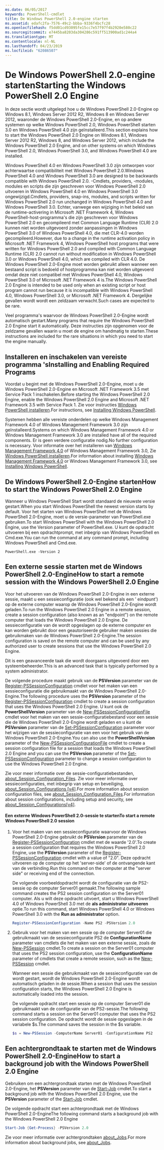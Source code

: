 ```yaml
---
ms.date: 06/05/2017
keywords: PowerShell-cmdlet
title: De Windows PowerShell 2.0-engine starten
ms.assetid: edafc2fa-7576-49c2-bbba-9336f4bcfc28
ms.openlocfilehash: f5dd01cd93095fe15cc7e57f97f4b2920e580c22
ms.sourcegitcommit: e7445ba8203da304286c591ff513900ad1c244a4
ms.translationtype: MT
ms.contentlocale: nl-NL
ms.lasthandoff: 04/23/2019
ms.locfileid: "62086507"
---
```

# <a name="starting-the-windows-powershell-20-engine"></a><span data-ttu-id="60f1b-103">De Windows PowerShell 2.0-engine starten</span><span class="sxs-lookup"><span data-stu-id="60f1b-103">Starting the Windows PowerShell 2.0 Engine</span></span>

<span data-ttu-id="60f1b-104">In deze sectie wordt uitgelegd hoe u de Windows PowerShell 2.0-Engine op Windows 8.1, Windows Server 2012 R2, Windows 8 en Windows Server 2012, waaronder de Windows PowerShell 2.0-Engine, en op andere systemen op welke Windows PowerShell 2.0, Windows PowerShell starten 3.0 en Windows PowerShell 4.0 zijn geïnstalleerd.</span><span class="sxs-lookup"><span data-stu-id="60f1b-104">This section explains how to start the Windows PowerShell 2.0 Engine on Windows 8.1, Windows Server 2012 R2, Windows 8, and Windows Server 2012, which include the Windows PowerShell 2.0 Engine, and on other systems on which Windows PowerShell 2.0, Windows PowerShell 3.0, and Windows PowerShell 4.0 are installed.</span></span>

<span data-ttu-id="60f1b-105">Windows PowerShell 4.0 en Windows PowerShell 3.0 zijn ontworpen voor achterwaartse compatibiliteit met Windows PowerShell 2.0.</span><span class="sxs-lookup"><span data-stu-id="60f1b-105">Windows PowerShell 4.0 and Windows PowerShell 3.0 are designed to be backwards compatible with Windows PowerShell 2.0.</span></span> <span data-ttu-id="60f1b-106">-Cmdlets, providers, -modules, modules en scripts die zijn geschreven voor Windows PowerShell 2.0 uitvoeren in Windows PowerShell 4.0 en Windows PowerShell 3.0 ongewijzigd.</span><span class="sxs-lookup"><span data-stu-id="60f1b-106">Cmdlets, providers, snap-ins, modules, and scripts written for Windows PowerShell 2.0 run unchanged in Windows PowerShell 4.0 and Windows PowerShell 3.0.</span></span> <span data-ttu-id="60f1b-107">Echter, vanwege een wijziging in het beleid van de runtime-activering in Microsoft .NET Framework 4, Windows PowerShell-host-programma's die zijn geschreven voor Windows PowerShell 2.0 en gecompileerd met Common Language Runtime (CLR) 2.0 kunnen niet worden uitgevoerd zonder aanpassingen in Windows PowerShell 3.0 of Windows PowerShell 4.0, die met CLR-4.0 worden gecompileerd.</span><span class="sxs-lookup"><span data-stu-id="60f1b-107">However, due to a change in the runtime activation policy in Microsoft .NET Framework 4, Windows PowerShell host programs that were written for Windows PowerShell 2.0 and compiled with Common Language Runtime (CLR) 2.0 cannot run without modification in Windows PowerShell 3.0 or Windows PowerShell 4.0, which are compiled with CLR 4.0.</span></span> <span data-ttu-id="60f1b-108">De Windows PowerShell 2.0-Engine moet worden gebruikt alleen wanneer een bestaand script is bedoeld of hostprogramma kan niet worden uitgevoerd omdat deze niet compatibel met Windows PowerShell 4.0, Windows PowerShell 3.0 of Microsoft .NET Framework 4 is.</span><span class="sxs-lookup"><span data-stu-id="60f1b-108">The Windows PowerShell 2.0 Engine is intended to be used only when an existing script or host program cannot run because it is incompatible with Windows PowerShell 4.0, Windows PowerShell 3.0, or Microsoft .NET Framework 4.</span></span> <span data-ttu-id="60f1b-109">Dergelijke gevallen wordt wordt een zeldzaam verwacht.</span><span class="sxs-lookup"><span data-stu-id="60f1b-109">Such cases are expected to be rare.</span></span>

<span data-ttu-id="60f1b-110">Veel programma's waarvoor de Windows PowerShell 2.0-Engine wordt automatisch gestart.</span><span class="sxs-lookup"><span data-stu-id="60f1b-110">Many programs that require the Windows PowerShell 2.0 Engine start it automatically.</span></span> <span data-ttu-id="60f1b-111">Deze instructies zijn opgenomen voor de zeldzame gevallen waarin u moet de engine om handmatig te starten.</span><span class="sxs-lookup"><span data-stu-id="60f1b-111">These instructions are included for the rare situations in which you need to start the engine manually.</span></span>

## <a name="installing-and-enabling-required-programs"></a><span data-ttu-id="60f1b-112">Installeren en inschakelen van vereiste programma 's</span><span class="sxs-lookup"><span data-stu-id="60f1b-112">Installing and Enabling Required Programs</span></span>

<span data-ttu-id="60f1b-113">Voordat u begint met de Windows PowerShell 2.0-Engine, moet u de Windows PowerShell 2.0-Engine en Microsoft .NET Framework 3.5 met Service Pack 1 inschakelen.</span><span class="sxs-lookup"><span data-stu-id="60f1b-113">Before starting the Windows PowerShell 2.0 Engine, enable the Windows PowerShell 2.0 Engine and Microsoft .NET Framework 3.5 with Service Pack 1.</span></span> <span data-ttu-id="60f1b-114">Zie voor instructies [Windows PowerShell installeren](../install/Installing-Windows-PowerShell.md).</span><span class="sxs-lookup"><span data-stu-id="60f1b-114">For instructions, see [Installing Windows PowerShell](../install/Installing-Windows-PowerShell.md).</span></span>

<span data-ttu-id="60f1b-115">Systemen hebben alle vereiste onderdelen op welke Windows Management Framework 4.0 of Windows Management Framework 3.0 zijn geïnstalleerd.</span><span class="sxs-lookup"><span data-stu-id="60f1b-115">Systems on which Windows Management Framework 4.0 or Windows Management Framework 3.0 are installed have all of the required components.</span></span> <span data-ttu-id="60f1b-116">Er is geen verdere configuratie nodig.</span><span class="sxs-lookup"><span data-stu-id="60f1b-116">No further configuration is necessary.</span></span> <span data-ttu-id="60f1b-117">Voor informatie over het installeren van [Windows Management Framework 4.0](https://go.microsoft.com/fwlink/?LinkID=293881) of Windows Management Framework 3.0, Zie [Windows PowerShell installeren](../install/Installing-Windows-PowerShell.md).</span><span class="sxs-lookup"><span data-stu-id="60f1b-117">For information about installing [Windows Management Framework 4.0](https://go.microsoft.com/fwlink/?LinkID=293881) or Windows Management Framework 3.0, see [Installing Windows PowerShell](../install/Installing-Windows-PowerShell.md).</span></span>

## <a name="how-to-start-the-windows-powershell-20-engine"></a><span data-ttu-id="60f1b-118">De Windows PowerShell 2.0-Engine starten</span><span class="sxs-lookup"><span data-stu-id="60f1b-118">How to start the Windows PowerShell 2.0 Engine</span></span>

<span data-ttu-id="60f1b-119">Wanneer u Windows PowerShell Start wordt standaard de nieuwste versie gestart.</span><span class="sxs-lookup"><span data-stu-id="60f1b-119">When you start Windows PowerShell the newest version starts by default.</span></span> <span data-ttu-id="60f1b-120">Voor het starten van Windows PowerShell met de Windows PowerShell 2.0-Engine, moet u de versie-parameter van PowerShell.exe gebruiken.</span><span class="sxs-lookup"><span data-stu-id="60f1b-120">To start Windows PowerShell with the Windows PowerShell 2.0 Engine, use the Version parameter of PowerShell.exe.</span></span> <span data-ttu-id="60f1b-121">U kunt de opdracht uitvoeren bij een opdrachtprompt, met inbegrip van Windows PowerShell en Cmd.exe.</span><span class="sxs-lookup"><span data-stu-id="60f1b-121">You can run the command at any command prompt, including Windows PowerShell and Cmd.exe.</span></span>

```
PowerShell.exe -Version 2
```

## <a name="how-to-start-a-remote-session-with-the-windows-powershell-20-engine"></a><span data-ttu-id="60f1b-122">Een externe sessie starten met de Windows PowerShell 2.0-Engine</span><span class="sxs-lookup"><span data-stu-id="60f1b-122">How to start a remote session with the Windows PowerShell 2.0 Engine</span></span>

<span data-ttu-id="60f1b-123">Voor het uitvoeren van de Windows PowerShell 2.0-Engine in een externe sessie, maakt u een sessieconfiguratie (ook wel bekend als een ' eindpunt') op de externe computer waarop de Windows PowerShell 2.0-Engine wordt geladen.</span><span class="sxs-lookup"><span data-stu-id="60f1b-123">To run the Windows PowerShell 2.0 Engine in a remote session, create a session configuration (also known as an "endpoint") on the remote computer that loads the Windows PowerShell 2.0 Engine.</span></span> <span data-ttu-id="60f1b-124">De sessieconfiguratie van de wordt opgeslagen op de externe computer en kan worden gebruikt door een geautoriseerde gebruiker maken sessies die gebruikmaken van de Windows PowerShell 2.0-Engine.</span><span class="sxs-lookup"><span data-stu-id="60f1b-124">The session configuration is saved on the remote computer and can be used by any authorized user to create sessions that use the Windows PowerShell 2.0 Engine.</span></span>

<span data-ttu-id="60f1b-125">Dit is een geavanceerde taak die wordt doorgaans uitgevoerd door een systeembeheerder.</span><span class="sxs-lookup"><span data-stu-id="60f1b-125">This is an advanced task that is typically performed by a system administrator.</span></span>

<span data-ttu-id="60f1b-126">De volgende procedure maakt gebruik van de **PSVersion** parameter van de [Register-PSSessionConfiguration](https://technet.microsoft.com/library/e9152ae2-bd6d-4056-9bc7-dc1893aa29ea) cmdlet voor het maken van een sessieconfiguratie die gebruikmaakt van de Windows PowerShell 2.0-Engine.</span><span class="sxs-lookup"><span data-stu-id="60f1b-126">The following procedure uses the **PSVersion** parameter of the [Register-PSSessionConfiguration](https://technet.microsoft.com/library/e9152ae2-bd6d-4056-9bc7-dc1893aa29ea) cmdlet to create a session configuration that uses the Windows PowerShell 2.0 Engine.</span></span> <span data-ttu-id="60f1b-127">U kunt ook de **PowerShellVersion** parameter van de [New-PSSessionConfigurationFile](https://technet.microsoft.com/library/5f3e3633-6e90-479c-aea9-ba45a1954866) cmdlet voor het maken van een sessie-configuratiebestand voor een sessie die de Windows PowerShell 2.0-Engine wordt geladen en u kunt de **PSVersion** parameter van de [Set-PSSessionConfiguration](https://technet.microsoft.com/library/b21fbad3-1759-4260-b206-dcb8431cd6ea) parameter voor het wijzigen van de sessieconfiguratie van een voor het gebruik van de Windows PowerShell 2.0-Engine.</span><span class="sxs-lookup"><span data-stu-id="60f1b-127">You can also use the **PowerShellVersion** parameter of the [New-PSSessionConfigurationFile](https://technet.microsoft.com/library/5f3e3633-6e90-479c-aea9-ba45a1954866) cmdlet to create a session configuration file for a session that loads the Windows PowerShell 2.0 Engine and you can use the **PSVersion** parameter of the [Set-PSSessionConfiguration](https://technet.microsoft.com/library/b21fbad3-1759-4260-b206-dcb8431cd6ea) parameter to change a session configuration to use the Windows PowerShell 2.0 Engine.</span></span>

<span data-ttu-id="60f1b-128">Zie voor meer informatie over de sessie-configuratiebestanden, [about_Session_Configuration_Files](https://technet.microsoft.com/library/c7217447-1ebf-477b-a8ef-4dbe9a1473b8). Zie voor meer informatie over sessieconfiguraties, met inbegrip van setup en beveiliging, [about_Session_Configurations [v4]](https://technet.microsoft.com/library/a2fbe12a-350c-4d04-be50-24102824e3ab).</span><span class="sxs-lookup"><span data-stu-id="60f1b-128">For more information about session configuration files, see [about_Session_Configuration_Files](https://technet.microsoft.com/library/c7217447-1ebf-477b-a8ef-4dbe9a1473b8).For information about session configurations, including setup and security, see [about_Session_Configurations[v4]](https://technet.microsoft.com/library/a2fbe12a-350c-4d04-be50-24102824e3ab).</span></span>

#### <a name="to-start-a-remote-windows-powershell-20-session"></a><span data-ttu-id="60f1b-129">Een externe Windows PowerShell 2.0-sessie te starten</span><span class="sxs-lookup"><span data-stu-id="60f1b-129">To start a remote Windows PowerShell 2.0 session</span></span>

1. <span data-ttu-id="60f1b-130">Voor het maken van een sessieconfiguratie waarvoor de Windows PowerShell 2.0-Engine gebruikt de **PSVersion** parameter van de [Register-PSSessionConfiguration](https://technet.microsoft.com/library/e9152ae2-bd6d-4056-9bc7-dc1893aa29ea) cmdlet met de waarde '2.0'.</span><span class="sxs-lookup"><span data-stu-id="60f1b-130">To create a session configuration that requires the Windows PowerShell 2.0 Engine, use the **PSVersion** parameter of the [Register-PSSessionConfiguration](https://technet.microsoft.com/library/e9152ae2-bd6d-4056-9bc7-dc1893aa29ea) cmdlet with a value of "2.0".</span></span> <span data-ttu-id="60f1b-131">Deze opdracht uitvoeren op de computer op het 'server-side' of de ontvangende kant van de verbinding.</span><span class="sxs-lookup"><span data-stu-id="60f1b-131">Run this command on the computer at the "server side" or receiving end of the connection.</span></span>

   <span data-ttu-id="60f1b-132">De volgende voorbeeldopdracht wordt de configuratie van de PS2-sessie op de computer Server01 gemaakt.</span><span class="sxs-lookup"><span data-stu-id="60f1b-132">The following sample command creates the PS2 session configuration on the Server01 computer.</span></span> <span data-ttu-id="60f1b-133">Als u wilt deze opdracht uitvoert, start u Windows PowerShell 4.0 of Windows PowerShell 3.0 met de **als administrator uitvoeren** optie.</span><span class="sxs-lookup"><span data-stu-id="60f1b-133">To run this command, start Windows PowerShell 4.0 or Windows PowerShell 3.0 with the **Run as administrator** option.</span></span>

   ```powershell
   Register-PSSessionConfiguration -Name PS2 -PSVersion 2.0
   ```

2. <span data-ttu-id="60f1b-134">Gebruik voor het maken van een sessie op de computer Server01 die gebruikmaakt van de sessieconfiguratie PS2 de **ConfigurationName** parameter van cmdlets die het maken van een externe sessie, zoals de [New-PSSession](https://technet.microsoft.com/library/76f6628c-054c-4eda-ba7a-a6f28daaa26f) cmdlet.</span><span class="sxs-lookup"><span data-stu-id="60f1b-134">To create a session on the Server01 computer that uses the PS2 session configuration, use the **ConfigurationName** parameter of cmdlets that create a remote session, such as the [New-PSSession](https://technet.microsoft.com/library/76f6628c-054c-4eda-ba7a-a6f28daaa26f) cmdlet.</span></span>

   <span data-ttu-id="60f1b-135">Wanneer een sessie die gebruikmaakt van de sessieconfiguratie van de wordt gestart, wordt de Windows PowerShell 2.0-Engine wordt automatisch geladen in de sessie.</span><span class="sxs-lookup"><span data-stu-id="60f1b-135">When a session that uses the session configuration starts, the Windows PowerShell 2.0 Engine is automatically loaded into the session.</span></span>

   <span data-ttu-id="60f1b-136">De volgende opdracht start een sessie op de computer Server01 die gebruikmaakt van de configuratie van de PS2-sessie.</span><span class="sxs-lookup"><span data-stu-id="60f1b-136">The following command starts a session on the Server01 computer that uses the PS2 session configuration.</span></span> <span data-ttu-id="60f1b-137">De opdracht wordt de sessie opgeslagen in de variabele $s.</span><span class="sxs-lookup"><span data-stu-id="60f1b-137">The command saves the session in the $s variable.</span></span>

   ```powershell
   $s = New-PSSession -ComputerName Server01 -ConfigurationName PS2
   ```

## <a name="how-to-start-a-background-job-with-the-windows-powershell-20-engine"></a><span data-ttu-id="60f1b-138">Een achtergrondtaak te starten met de Windows PowerShell 2.0-Engine</span><span class="sxs-lookup"><span data-stu-id="60f1b-138">How to start a background job with the Windows PowerShell 2.0 Engine</span></span>

<span data-ttu-id="60f1b-139">Gebruiken om een achtergrondtaak starten met de Windows PowerShell 2.0-Engine, het **PSVersion** parameter van de [Start-Job](https://technet.microsoft.com/library/2bc04935-0deb-4ec0-b856-d7290cca6442) cmdlet.</span><span class="sxs-lookup"><span data-stu-id="60f1b-139">To start a background job with the Windows PowerShell 2.0 Engine, use the **PSVersion** parameter of the [Start-Job](https://technet.microsoft.com/library/2bc04935-0deb-4ec0-b856-d7290cca6442) cmdlet.</span></span>

<span data-ttu-id="60f1b-140">De volgende opdracht start een achtergrondtaak met de Windows PowerShell 2.0-Engine</span><span class="sxs-lookup"><span data-stu-id="60f1b-140">The following command starts a background job with the Windows PowerShell 2.0 Engine</span></span>

```powershell
Start-Job {Get-Process} -PSVersion 2.0
```

<span data-ttu-id="60f1b-141">Zie voor meer informatie over achtergrondtaken [about_Jobs](/powershell/module/microsoft.powershell.core/about/about_jobs).</span><span class="sxs-lookup"><span data-stu-id="60f1b-141">For more information about background jobs, see [about_Jobs](/powershell/module/microsoft.powershell.core/about/about_jobs).</span></span>